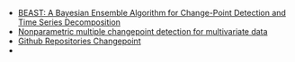 * [BEAST: A Bayesian Ensemble Algorithm for Change-Point Detection and Time Series Decomposition](https://github.com/zhaokg/Rbeast)
* [Nonparametric multiple changepoint detection for multivariate data](https://github.com/chdhr-harshal/nonparametric-changepoint-detection/tree/master)
* [Github Repositories Changepoint](https://github.com/topics/changepoint)
* 

